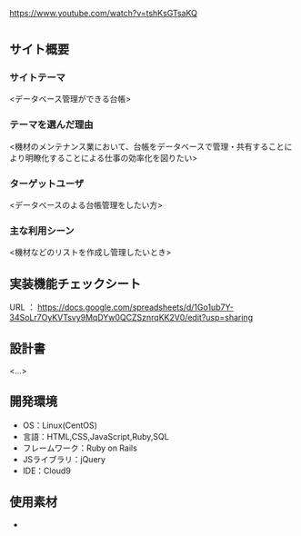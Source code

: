 https://www.youtube.com/watch?v=tshKsGTsaKQ

# <our ledger>

## サイト概要
### サイトテーマ
<データベース管理ができる台帳>

### テーマを選んだ理由
<機材のメンテナンス業において、台帳をデータベースで管理・共有することにより明瞭化することによる仕事の効率化を図りたい>

### ターゲットユーザ
<データベースのよる台帳管理をしたい方>

### 主な利用シーン
<機材などのリストを作成し管理したいとき>

## 実装機能チェックシート
URL ： https://docs.google.com/spreadsheets/d/1Go1ub7Y-34SoLr7OyKVTsvy9MqDYw0QCZSznrqKK2V0/edit?usp=sharing

## 設計書
<...>

## 開発環境
- OS：Linux(CentOS)
- 言語：HTML,CSS,JavaScript,Ruby,SQL
- フレームワーク：Ruby on Rails
- JSライブラリ：jQuery
- IDE：Cloud9

## 使用素材
<!--- 外部サービスの画像素材・音声素材を使用した場合は、必ずサービス名とURLを明記してください。-->
<!--- 使用しない場合は、使用素材の項目をREADMEから削除してください。-->
- 



<!--# <コムマップ>-->

<!--## サイト概要-->
<!--### サイトテーマ-->
<!--<SNSとマップの融合>-->

<!--### テーマを選んだ理由-->
<!--<共有したいお店・風景・観光地をマップに表すことで、思い出の振り返りやおすすめの場所の共有をわかりやすく！-->
<!--　こういった内容のアプリがあれば便利と思いました>-->

<!--### ターゲットユーザ-->
<!--<おすすめ観光地を紹介したい・好きなお店に行ってみてほしいなど様々なユーザへ>-->

<!--### 主な利用シーン-->
<!--<行きたい/行ったお店等を写真などで記録・共有>-->

<!--## 設計書-->
<!--<...>-->

<!--## 開発環境-->
<!--- OS：Linux(CentOS)-->
<!--- 言語：HTML,CSS,JavaScript,Ruby,SQL-->
<!--- フレームワーク：Ruby on Rails-->
<!--- JSライブラリ：jQuery-->
<!--- IDE：Cloud9-->

<!--## 使用素材-->
<!--マップ-->
<!--- 外部サービスの画像素材・音声素材を使用した場合は、必ずサービス名とURLを明記してください。-->
<!--- 使用しない場合は、使用素材の項目をREADMEから削除してください。-->
<!--- -->